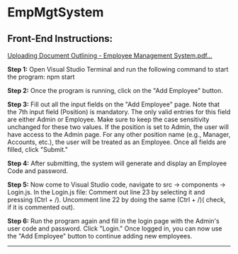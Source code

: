 # EmpMgtSystem
Front-End Instructions:
----------------------------

[Uploading Document Outlining - Employee Management System.pdf…]()

**Step 1:**
Open Visual Studio Terminal and run the following command to start the program:
npm start

**Step 2:**
Once the program is running, click on the "Add Employee" button.

**Step 3:**
Fill out all the input fields on the "Add Employee" page.
Note that the 7th input field (Position) is mandatory.
The only valid entries for this field are either Admin or Employee.
Make sure to keep the case sensitivity unchanged for these two values.
If the position is set to Admin, the user will have access to the Admin page.
For any other position name (e.g., Manager, Accounts, etc.), the user will be treated as an Employee.
Once all fields are filled, click "Submit."

**Step 4:**
After submitting, the system will generate and display an Employee Code and password.

**Step 5:**
Now come to Visual Studio code, navigate to src -> components -> Login.js.
In the Login.js file:
Comment out line 23 by selecting it and pressing (Ctrl + /).
Uncomment line 22 by doing the same (Ctrl + /)( check, if it is commented out).

**Step 6:**
Run the program again and fill in the login page with the Admin's user code and password. Click "Login."
Once logged in, you can now use the "Add Employee" button to continue adding new employees.

********************************************************************************************************
